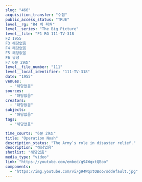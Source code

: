 ```yaml
---
slug: "466"
acquisition_transfer: "수집"
public_access_status: "TRUE"
level__rg: "R4 빅 픽쳐"
level__series: "The Big Picture"
level__file: "F1 RG 111-TV-318
F2 1955
F3 해당없음
F4 해당없음
F5 해당없음
F6 유성
F7 6분 29초"
level__file_number: "111"
level__local_identifier: "111-TV-318"
date: "1955"
venues: 
  - "해당없음"
sources: 
  - "해당없음"
creators: 
  - "해당없음"
subjects: 
  - "해당없음"
tags: 
  - "해당없음"

time_courts: "6분 29초"
title: "Operation Noah"
description_status: "The Army`s role in disaster relief."
description: "해당없음"
shotlist: "해당없음"
media_type: "video"
link: "https://youtube.com/embed/g94WqxtQBoo"
components: 
  - "https://img.youtube.com/vi/g94WqxtQBoo/sddefault.jpg"
---
```


